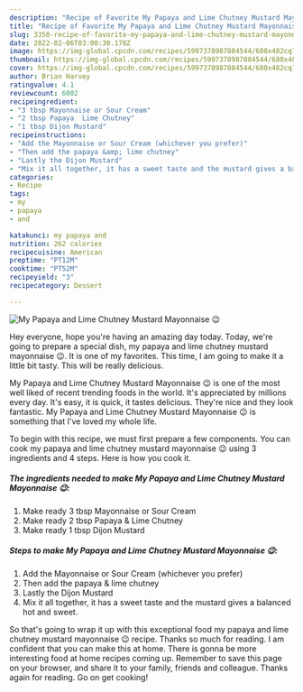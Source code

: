 ```yaml
---
description: "Recipe of Favorite My Papaya and Lime Chutney Mustard Mayonnaise 😉"
title: "Recipe of Favorite My Papaya and Lime Chutney Mustard Mayonnaise 😉"
slug: 3350-recipe-of-favorite-my-papaya-and-lime-chutney-mustard-mayonnaise
date: 2022-02-06T03:00:30.178Z
image: https://img-global.cpcdn.com/recipes/5997378987884544/680x482cq70/my-papaya-and-lime-chutney-mustard-mayonnaise-recipe-main-photo.jpg
thumbnail: https://img-global.cpcdn.com/recipes/5997378987884544/680x482cq70/my-papaya-and-lime-chutney-mustard-mayonnaise-recipe-main-photo.jpg
cover: https://img-global.cpcdn.com/recipes/5997378987884544/680x482cq70/my-papaya-and-lime-chutney-mustard-mayonnaise-recipe-main-photo.jpg
author: Brian Harvey
ratingvalue: 4.1
reviewcount: 6002
recipeingredient:
- "3 tbsp Mayonnaise or Sour Cream"
- "2 tbsp Papaya  Lime Chutney"
- "1 tbsp Dijon Mustard"
recipeinstructions:
- "Add the Mayonnaise or Sour Cream (whichever you prefer)"
- "Then add the papaya &amp; lime chutney"
- "Lastly the Dijon Mustard"
- "Mix it all together, it has a sweet taste and the mustard gives a balanced hot and sweet."
categories:
- Recipe
tags:
- my
- papaya
- and

katakunci: my papaya and 
nutrition: 262 calories
recipecuisine: American
preptime: "PT12M"
cooktime: "PT52M"
recipeyield: "3"
recipecategory: Dessert

---
```



![My Papaya and Lime Chutney Mustard Mayonnaise 😉](https://img-global.cpcdn.com/recipes/5997378987884544/680x482cq70/my-papaya-and-lime-chutney-mustard-mayonnaise-recipe-main-photo.jpg)

Hey everyone, hope you're having an amazing day today. Today, we're going to prepare a special dish, my papaya and lime chutney mustard mayonnaise 😉. It is one of my favorites. This time, I am going to make it a little bit tasty. This will be really delicious.



My Papaya and Lime Chutney Mustard Mayonnaise 😉 is one of the most well liked of recent trending foods in the world. It's appreciated by millions every day. It's easy, it is quick, it tastes delicious. They're nice and they look fantastic. My Papaya and Lime Chutney Mustard Mayonnaise 😉 is something that I've loved my whole life.


To begin with this recipe, we must first prepare a few components. You can cook my papaya and lime chutney mustard mayonnaise 😉 using 3 ingredients and 4 steps. Here is how you cook it.

<!--inarticleads1-->

##### The ingredients needed to make My Papaya and Lime Chutney Mustard Mayonnaise 😉:

1. Make ready 3 tbsp Mayonnaise or Sour Cream
1. Make ready 2 tbsp Papaya &amp; Lime Chutney
1. Make ready 1 tbsp Dijon Mustard




<!--inarticleads2-->

##### Steps to make My Papaya and Lime Chutney Mustard Mayonnaise 😉:

1. Add the Mayonnaise or Sour Cream (whichever you prefer)
1. Then add the papaya &amp; lime chutney
1. Lastly the Dijon Mustard
1. Mix it all together, it has a sweet taste and the mustard gives a balanced hot and sweet.




So that's going to wrap it up with this exceptional food my papaya and lime chutney mustard mayonnaise 😉 recipe. Thanks so much for reading. I am confident that you can make this at home. There is gonna be more interesting food at home recipes coming up. Remember to save this page on your browser, and share it to your family, friends and colleague. Thanks again for reading. Go on get cooking!
